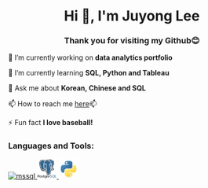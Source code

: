 <h1 align="center">Hi 👋, I'm Juyong Lee</h1>

<h3 align="center">Thank you for visiting my Github😊</h3>


🔭 I’m currently working on **data analytics portfolio**

🌱 I’m currently learning **SQL, Python and Tableau**

💬 Ask me about **Korean, Chinese and SQL**

📫 How to reach me [here](https://www.linkedin.com/in/juyonglee55/)📫

⚡ Fun fact **I love baseball!**


<h3 align="left">Languages and Tools:</h3>
<p align="left"> <a href="https://www.microsoft.com/en-us/sql-server" target="_blank" rel="noreferrer"> <img src="https://www.svgrepo.com/show/303229/microsoft-sql-server-logo.svg" alt="mssql" width="40" height="40"/> </a> <a href="https://www.postgresql.org" target="_blank" rel="noreferrer"> <img src="https://raw.githubusercontent.com/devicons/devicon/master/icons/postgresql/postgresql-original-wordmark.svg" alt="postgresql" width="40" height="40"/> </a> <a href="https://www.python.org" target="_blank" rel="noreferrer"> <img src="https://raw.githubusercontent.com/devicons/devicon/master/icons/python/python-original.svg" alt="python" width="40" height="40"/> </a> </p>
